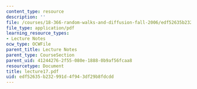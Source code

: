 ```yaml
---
content_type: resource
description: ''
file: /courses/18-366-random-walks-and-diffusion-fall-2006/edf52635b232991d4f943df29b8fdcdd_lecture17.pdf
file_type: application/pdf
learning_resource_types:
- Lecture Notes
ocw_type: OCWFile
parent_title: Lecture Notes
parent_type: CourseSection
parent_uid: 41244276-2f55-080e-1888-0b9af56fcaa8
resourcetype: Document
title: lecture17.pdf
uid: edf52635-b232-991d-4f94-3df29b8fdcdd
---
```

